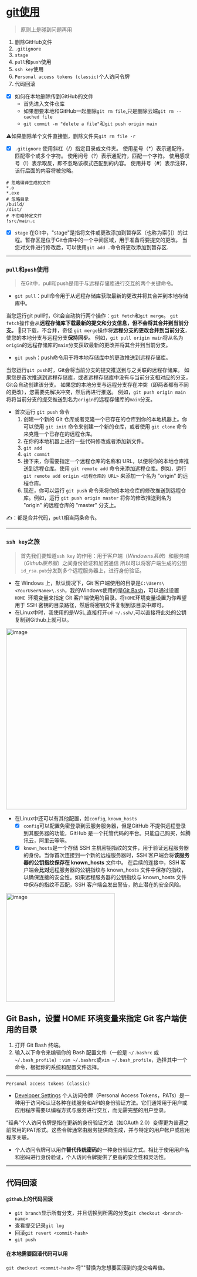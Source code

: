 # [git使用](https://github.com/dululu/notes/issues/30)

> 原则上是碰到问题再用

1. 删除GitHub文件
2. `.gitignore`
3. `stage`
4. `pull`和`push`使用
5. `ssh key`使用
6. `Personal access tokens (classic)`个人访问令牌
7. 代码回滚

- [x] 如何在本地删除传到GitHub的文件
    - 首先进入文件仓库
    - 如果想要本地和GitHub一起删除`git rm file`,只是删除云端`git rm --cached file`
    - `git commit -m "delete a file"`和`git push origin main`
    
⚠️如果删除单个文件直接删，删除文件夹`git rm file -r`

- [x] `.gitignore`
使用斜杠（/）指定目录或文件夹。
使用星号（*）表示通配符，匹配零个或多个字符。
使用问号（?）表示通配符，匹配一个字符。
使用感叹号（!）表示取反，即不忽略该模式匹配到的内容。
使用井号（#）表示注释，该行后面的内容将被忽略。
```
# 忽略编译生成的文件
*.o
*.exe
# 忽略目录
/build/
/dist/
# 不忽略特定文件
!src/main.c
```

- [x] `stage`
在Git中，"stage"是指将文件或更改添加到暂存区（也称为索引）的过程。暂存区是位于Git仓库中的一个中间区域，用于准备将要提交的更改。
当您对文件进行修改后，可以使用`git add .`命令将更改添加到暂存区.

---

### `pull`和`push`使用
> 在Git中，pull和push是用于与远程存储库进行交互的两个关键命令。
- `git pull`：pull命令用于从远程存储库获取最新的更改并将其合并到本地存储库中。

当您运行git pull时，Git会自动执行两个操作：`git fetch`和`git merge`。
`git fetch`操作会从**远程存储库下载最新的提交和分支信息，但不会将其合并到当前分支。** 🤔只下载，不合并，奇怪
`git merge`操作将**远程分支的更改合并到当前分支**，使您的本地分支与远程分支**保持同步。**
例如，`git pull origin main`将从名为`origin`的远程存储库的`main`分支获取最新的更改并将其合并到当前分支。

- `git push`：push命令用于将本地存储库中的更改推送到远程存储库。

当您运行`git push`时，Git会将当前分支的提交推送到与之关联的远程存储库。
如果您是首次推送到远程存储库，或者远程存储库中没有与当前分支相对应的分支，Git会自动创建该分支。
如果您的本地分支与远程分支存在冲突（即两者都有不同的更改），您需要先解决冲突，然后再进行推送。
例如，`git push origin main`将将当前分支的提交推送到名为`origin`的远程存储库的`main`分支。

- 首次运行 `git push` 命令
  1. 创建一个新的 Git 仓库或者克隆一个已存在的仓库到你的本地机器上。你可以使用 `git init` 命令来创建一个新的仓库，或者使用 `git clone` 命令来克隆一个已存在的远程仓库。
  2. 在你的本地机器上进行一些代码修改或者添加新文件。
  3. `git add`
  4. `git commit`
  5. 接下来，你需要指定一个远程仓库的名称和 URL，以便将你的本地仓库推送到远程仓库。使用 `git remote add` 命令来添加远程仓库。例如，运行 `git remote add origin <远程仓库的 URL>` 来添加一个名为 "origin" 的远程仓库。
  6. 现在，你可以运行 `git push` 命令来将你的本地仓库的修改推送到远程仓库。例如，运行 `git push origin master` 将你的修改推送到名为 "origin" 的远程仓库的 "master" 分支上。


✍️：都是合并代码，`pull`相当两条命令。


---

### `ssh key`之旅

> 首先我们要知道`ssh key` 的作用：用于客户端（_Windowns系统_）和服务端（_Github服务器_）之间身份验证和加密通信
所以可以将客户端生成的公钥`id_rsa.pub`分发到多个远程服务器上，进行身份验证。 

-  在 Windows 上，默认情况下，Git 客户端使用的目录是`C:\Users\<YourUserName>\.ssh`，我的Windows使用的是[Git Bash](https://gitforwindows.org/)，可以通过设置 `HOME `环境变量来指定 Git 客户端使用的目录。将` HOME `环境变量设置为你希望用于 SSH 密钥的目录路径，然后将密钥文件复制到该目录中即可。
- 在Linux中时，我使用的是WSL,直接打开`cd ~/.ssh/`,可以直接将此处的公钥复制到Github上就可以。
<img width="493" alt="image" src="https://github.com/dululu/notes/assets/64392262/828a20e6-e399-4413-ae0d-a0237edc6af0">

   
   - 在Linux中还可以有其他配置，如`config`, `known_hosts`
      - [x] `config`可以配置免密登录到云服务服务器，但是GitHub 不提供远程登录到其服务器的功能，GitHub 是一个托管代码的平台。只能自己购买，如腾讯云，阿里云等等。
      - [x] `known_hosts`是一个存储 SSH 主机密钥指纹的文件，用于验证远程服务器的身份。当你首次连接到一个新的远程服务器时，SSH 客户端会将**该服务器的公钥指纹保存在 known_hosts** 文件中。
在后续的连接中，SSH 客户端会**比对**远程服务器的公钥指纹与 known_hosts 文件中保存的指纹，以确保连接的安全性。如果远程服务器的公钥指纹与 known_hosts 文件中保存的指纹不匹配，SSH 客户端会发出警告，防止潜在的安全风险。
<img width="296" alt="image" src="https://github.com/dululu/notes/assets/64392262/282ce647-b610-47d3-9e91-cd60ee241860">

## Git Bash，设置 HOME 环境变量来指定 Git 客户端使用的目录

1. 打开 Git Bash 终端。
2. 输入以下命令来编辑你的 Bash 配置文件（一般是 `~/.bashrc` 或`~/.bash_profile`）: `vim ~/.bashrc`或`vim ~/.bash_profile`，选择其中一个命令，根据你的系统和配置文件选择。







---

`Personal access tokens (classic)`
- [Developer Settings](https://github.com/settings/apps)
个人访问令牌（Personal Access Tokens，PATs）是一种用于访问和认证各种在线服务和API的身份验证方法。它们通常用于用户或应用程序需要以编程方式与服务进行交互，而无需完整的用户登录。

“经典”个人访问令牌是指在更新的身份验证方法（如OAuth 2.0）变得更为普遍之前常用的PAT形式。这些令牌通常由服务提供商生成，并与特定的用户帐户或应用程序关联。
- 个人访问令牌可以用作**替代传统密码**的一种身份验证方式。相比于使用用户名和密码进行身份验证，个人访问令牌提供了更高的安全性和灵活性。

---

## 代码回滚
#### `github`上的代码回滚
- `git branch`显示所有分支，并且切换到所需的分支`git checkout <branch-name>`
- 查看提交记录`git log`
- 回滚`git revert <commit-hash>`
- `git push`
#### 在本地需要回滚代码可以用
`git checkout <commit-hash>`
将"<commit-hash>"替换为您想要回滚到的提交哈希值。
